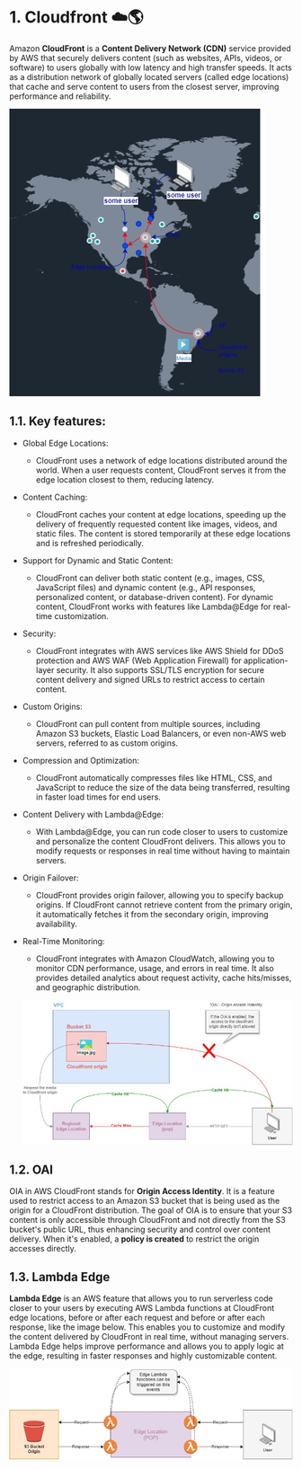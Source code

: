 # 1. Cloudfront ☁️🌎

Amazon **CloudFront** is a **Content Delivery Network (CDN)** service provided by AWS that securely delivers content (such as websites, APIs, videos, or software) to users globally with low latency and high transfer speeds. It acts as a distribution network of globally located servers (called edge locations) that cache and serve content to users from the closest server, improving performance and reliability.

![Cloudfront image](../imgs/dns-cloudfront.jpg)

## 1.1. Key features:

- Global Edge Locations:

  - CloudFront uses a network of edge locations distributed around the world. When a user requests content, CloudFront serves it from the edge location closest to them, reducing latency.

- Content Caching:

  - CloudFront caches your content at edge locations, speeding up the delivery of frequently requested content like images, videos, and static files. The content is stored temporarily at these edge locations and is refreshed periodically.

- Support for Dynamic and Static Content:

  - CloudFront can deliver both static content (e.g., images, CSS, JavaScript files) and dynamic content (e.g., API responses, personalized content, or database-driven content). For dynamic content, CloudFront works with features like Lambda@Edge for real-time customization.

- Security:

  - CloudFront integrates with AWS services like AWS Shield for DDoS protection and AWS WAF (Web Application Firewall) for application-layer security. It also supports SSL/TLS encryption for secure content delivery and signed URLs to restrict access to certain content.

- Custom Origins:

  - CloudFront can pull content from multiple sources, including Amazon S3 buckets, Elastic Load Balancers, or even non-AWS web servers, referred to as custom origins.

- Compression and Optimization:

  - CloudFront automatically compresses files like HTML, CSS, and JavaScript to reduce the size of the data being transferred, resulting in faster load times for end users.

- Content Delivery with Lambda@Edge:

  - With Lambda@Edge, you can run code closer to users to customize and personalize the content CloudFront delivers. This allows you to modify requests or responses in real time without having to maintain servers.

- Origin Failover:

  - CloudFront provides origin failover, allowing you to specify backup origins. If CloudFront cannot retrieve content from the primary origin, it automatically fetches it from the secondary origin, improving availability.

- Real-Time Monitoring:

  - CloudFront integrates with Amazon CloudWatch, allowing you to monitor CDN performance, usage, and errors in real time. It also provides detailed analytics about request activity, cache hits/misses, and geographic distribution.

  ![Cloudfront diagram](../imgs/dns-cloudfront-diagram.jpg)

## 1.2. OAI

OIA in AWS CloudFront stands for **Origin Access Identity**. It is a feature used to restrict access to an Amazon S3 bucket that is being used as the origin for a CloudFront distribution. The goal of OIA is to ensure that your S3 content is only accessible through CloudFront and not directly from the S3 bucket's public URL, thus enhancing security and control over content delivery.
When it's enabled, a **policy is created** to restrict the origin accesses directly.

## 1.3. Lambda Edge

**Lambda Edge** is an AWS feature that allows you to run serverless code closer to your users by executing AWS Lambda functions at CloudFront edge locations, before or after each request and before or after each response, like the image below. This enables you to customize and modify the content delivered by CloudFront in real time, without managing servers. Lambda Edge helps improve performance and allows you to apply logic at the edge, resulting in faster responses and highly customizable content.

![Lambda Edge diagram](../imgs/dns-lambda-edge.jpg)
